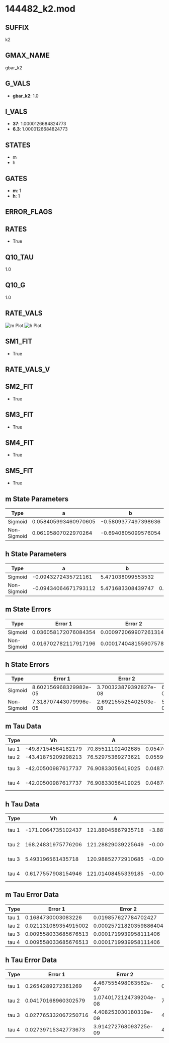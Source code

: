 # 144482_k2.mod

## SUFFIX

k2

## GMAX_NAME

gbar_k2

## G_VALS

- **gbar_k2**: 1.0

## I_VALS

- **37**: 1.0000126684824773
- **6.3**: 1.0000126684824773

## STATES

- m
- h

## GATES

- **m**: 1
- **h**: 1

## ERROR_FLAGS


## RATES

- True

## Q10_TAU

1.0

## Q10_G

1.0

## RATE_VALS

![m Plot](/Users/pbozelos/Dropbox/icg-Chai-Panos/supermodels/output_markdown_files/K/144482_k2.mod/images/m.png)
![h Plot](/Users/pbozelos/Dropbox/icg-Chai-Panos/supermodels/output_markdown_files/K/144482_k2.mod/images/h.png)

## SM1_FIT

- True

## RATE_VALS_V

## SM2_FIT

- True

## SM3_FIT

- True

## SM4_FIT

- True

## SM5_FIT

- True

## m State Parameters

| Type | a | b | c | d |
| --- | --- | --- | --- | --- |
| Sigmoid | 0.058405993460970605 | -0.5809377497398636 |
| Non-Sigmoid | 0.06195807022970264 | -0.6940805099576054 | 0.9603468982092636 | 0.00523659507054899 |

## h State Parameters

| Type | a | b | c | d |
| --- | --- | --- | --- | --- |
| Sigmoid | -0.0943272435721161 | 5.471038099553532 |
| Non-Sigmoid | -0.09434064671793112 | 5.471683308439747 | 0.9999131585204127 | 1.7861862854566464e-05 |

## m State Errors

| Type | Error 1 | Error 2 | Error 3 |
| --- | --- | --- | --- |
| Sigmoid | 0.036058172076084354 | 0.0009720699072613141 | 0.024240880531559095 |
| Non-Sigmoid | 0.016702782117917196 | 0.0001740481559075783 | 0.011228803972945609 |

## h State Errors

| Type | Error 1 | Error 2 | Error 3 |
| --- | --- | --- | --- |
| Sigmoid | 8.602156968329982e-05 | 3.700323879392827e-08 | 6.76774155287826e-05 |
| Non-Sigmoid | 7.318707443079996e-05 | 2.692155525402503e-08 | 5.757988450832448e-05 |

## m Tau Data

| Type | Vh | A | b1 | b2 | c1 | c2 | d1 | d2 | e1 | e2 |
| --- | --- | --- | --- | --- | --- | --- | --- | --- | --- | --- |
| tau 1 | -49.87154564182179 | 70.85511102402685 | 0.05476592481236048 | 0.027488112419176338 |
| tau 2 | -43.41875209298213 | 76.52975369273621 | 0.055956713615120994 | 0.00026980874236072976 | 0.043169048646851706 | -0.00019159026502435213 |
| tau 3 | -42.00500987617737 | 76.90833056419025 | 0.04878778205474156 | -1.8303245578270753e-06 | -2.8902057412760064e-06 | 0.042136777807048914 | -0.00013274545216650465 | -5.074745948891537e-07 |
| tau 4 | -42.00500987617737 | 76.90833056419025 | 0.04878778205474156 | -1.8303245578270753e-06 | -2.8902057412760064e-06 | 0.0 | 0.042136777807048914 | -0.00013274545216650465 | -5.074745948891537e-07 | 0.0 |

## h Tau Data

| Type | Vh | A | b1 | b2 | c1 | c2 | d1 | d2 | e1 | e2 |
| --- | --- | --- | --- | --- | --- | --- | --- | --- | --- | --- |
| tau 1 | -171.0064735102437 | 121.88045867935718 | -3.8871143495234095e-05 | 3.8856778620202617e-05 |
| tau 2 | 168.24831975776206 | 121.28829039225649 | -0.00011594736759342748 | 1.9257384986261485e-06 | -0.0002858855824151974 | 8.815031602196045e-07 |
| tau 3 | 5.493196561435718 | 120.98852772910685 | -0.00041483620377131923 | 4.045361486695671e-06 | 5.54561072357435e-08 | -0.0003278213975752941 | 3.5099605618567787e-06 | 5.202202552787801e-08 |
| tau 4 | 0.6177557908154946 | 121.01408455339185 | -0.00040489017793910115 | 4.523452798553749e-06 | 6.022814345066047e-08 | -1.5303566704034156e-10 | -0.0003132577187837935 | 4.060207176147549e-06 | 5.642427282911364e-08 | -1.5606128475871603e-10 |

## m Tau Error Data

| Type | Error 1 | Error 2 | Error 3 |
| --- | --- | --- | --- |
| tau 1 | 0.1684730003083226 | 0.019857627784702427 | 0.06936161561991633 |
| tau 2 | 0.021131089354915002 | 0.00025721820359886404 | 0.008699830208896182 |
| tau 3 | 0.009558033685676513 | 0.0001719939958111406 | 0.003935115166078965 |
| tau 4 | 0.009558033685676513 | 0.0001719939958111406 | 0.003935115166078965 |

## h Tau Error Data

| Type | Error 1 | Error 2 | Error 3 |
| --- | --- | --- | --- |
| tau 1 | 0.2654289272361269 | 4.467555498063562e-07 | 0.0004620528214639082 |
| tau 2 | 0.04170168960302579 | 1.0740172124739204e-08 | 7.259338136776986e-05 |
| tau 3 | 0.027765332067250716 | 4.408253030180319e-09 | 4.833327759013521e-05 |
| tau 4 | 0.02739715342773673 | 3.914272768093725e-09 | 4.769236033608308e-05 |


